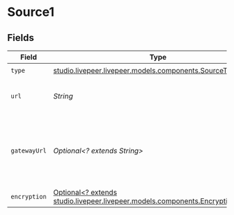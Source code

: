 # Source1


## Fields

| Field                                                                                                                          | Type                                                                                                                           | Required                                                                                                                       | Description                                                                                                                    |
| ------------------------------------------------------------------------------------------------------------------------------ | ------------------------------------------------------------------------------------------------------------------------------ | ------------------------------------------------------------------------------------------------------------------------------ | ------------------------------------------------------------------------------------------------------------------------------ |
| `type`                                                                                                                         | [studio.livepeer.livepeer.models.components.SourceType](../../models/components/SourceType.md)                                 | :heavy_check_mark:                                                                                                             | N/A                                                                                                                            |
| `url`                                                                                                                          | *String*                                                                                                                       | :heavy_check_mark:                                                                                                             | URL from which the asset was uploaded.                                                                                         |
| `gatewayUrl`                                                                                                                   | *Optional<? extends String>*                                                                                                   | :heavy_minus_sign:                                                                                                             | Gateway URL from asset if parsed from provided URL on upload.                                                                  |
| `encryption`                                                                                                                   | [Optional<? extends studio.livepeer.livepeer.models.components.EncryptionOutput>](../../models/components/EncryptionOutput.md) | :heavy_minus_sign:                                                                                                             | N/A                                                                                                                            |